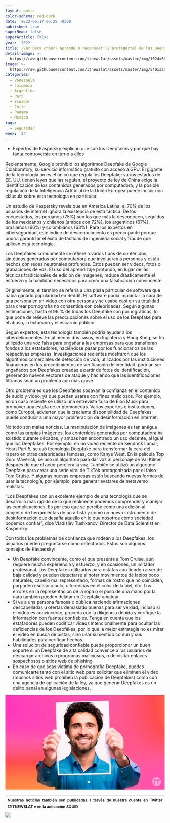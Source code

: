 ```yaml
---
layout: posts
color-schema: red-dark
date: '2022-06-17 06:29 -0500'
published: true
superNews: false
superArticle: false
year: '2022'
title: ¿Ver para creer? Aprende a reconocer (y protegerte) de los Deepfakes
detail-image: >-
  https://raw.githubusercontent.com/itnewslat/assets/master/img/1024x680/Deepfakes-g.jpg
image: >-
  https://raw.githubusercontent.com/itnewslat/assets/master/img/540x320/Deepfakes-p.jpg
categories:
  - Venezuela
  - Colombia
  - Argentina
  - Perú
  - Ecuador
  - Chile
  - Panama
  - Mexico
tags:
  - Seguridad
week: '24'
---
```

- Expertos de Kaspersky explican qué son los Deepfakes y por qué hay tanta controversia en torno a ellos

Recientemente, Google prohibió los algoritmos Deepfake de Google Colaboratory, su servicio informático gratuito con acceso a GPU. El gigante de la tecnología no es el único que regula los Deepfake: varios estados de EE. UU. tienen leyes que las regulan; el proyecto de ley de China exige la identificación de los contenidos generados por computadora; y la posible regulación de la Inteligencia Artificial de la Unión Europea puede incluir una cláusula sobre esta tecnología en particular.

Un estudio de Kaspersky revela que en América Latina,  el 70% de los usuarios de internet ignora la existencia de esta táctica. De los encuestados, los peruanos (75%) son los que más la desconocen, seguidos de los mexicanos y chilenos (ambos con 72%), los argentinos (67%), brasileños (66%) y colombianos (63%). Para los expertos en ciberseguridad, este índice de desconocimiento es preocupante porque podría garantizar el éxito de tácticas de ingeniería social y fraude que aplican esta tecnología.

Los Deepfakes comúnmente se refiere a varios tipos de contenidos sintéticos generados por computadora que involucran a personas y están hechos con redes neuronales profundas. Estos pueden ser videos, fotos o grabaciones de voz. El uso del aprendizaje profundo, en lugar de las técnicas tradicionales de edición de imágenes, reduce drásticamente el esfuerzo y la habilidad necesarios para crear una falsificación convincente.

Originalmente, el término se refería a una pieza particular de software que había ganado popularidad en Reddit. El software podía implantar la cara de una persona en un video con otra persona y se usaba casi en su totalidad para crear pornografía no consentida con celebridades. Según algunas estimaciones, hasta el 96 % de todas los Deepfake son pornográficas, lo que pone de relieve las preocupaciones sobre el uso de los Deepfake para el abuso, la extorsión y el escarnio público.

Según expertos, esta tecnología también podría ayudar a los ciberdelincuentes. En al menos dos casos, en Inglaterra y Hong Kong, se ha utilizado una voz falsa para engañar a las empresas para que transfieran fondos a los estafadores, haciéndose pasar por los funcionarios de las respectivas empresas. Investigaciones recientes mostraron que los algoritmos comerciales de detección de vida, utilizados por las instituciones financieras en los procedimientos de verificación de identidad, podrían ser engañados por Deepfakes creadas a partir de fotos de identificación, generando nuevos vectores de ataque y haciendo que las identificaciones filtradas sean un problema aún más grave.

Otro problema es que los Deepfakes socavan la confianza en el contenido de audio y video, ya que pueden usarse con fines maliciosos. Por ejemplo, en un caso reciente se utilizó una entrevista falsa de Elon Musk para promover una estafa de criptomonedas. Varios expertos e instituciones, como Europol, advierten que la creciente disponibilidad de Deepfakes puede conducir a una mayor proliferación de desinformación en Internet.

No todo son malas noticias. La manipulación de imágenes es tan antigua como las propias imágenes, los contenidos generados por computadora ha existido durante décadas, y ambas han encontrado un uso decente, al igual que los Deepfakes. Por ejemplo, en un video reciente de Kendrick Lamar, Heart Part 5, se usó tecnología Deepfake para transformar la cara del rapero en otras celebridades famosas, como Kanye West. En la película Top Gun: Maverick, se usó un algoritmo para dar voz al personaje de Val Kilmer después de que el actor perdiera la voz. También se utilizó un algoritmo Deepfake para crear una serie viral de TikTok protagonizada por el falso Tom Cruise. Y algunas nuevas empresas están buscando nuevas formas de usar la tecnología, por ejemplo, para generar avatares de metaverso realistas.

“Los Deepfakes son un excelente ejemplo de una tecnología que se desarrolla más rápido de lo que realmente podemos comprender y manejar las complicaciones. Es por eso que se percibe como una adición al conjunto de herramientas de un artista y como un nuevo instrumento de desinformación que desafía aquello en lo que nosotros como sociedad podemos confiar”, dice Vladislav Tushkanov, Director de Data Scientist en Kaspersky.

Con todos los problemas de confianza que rodean a los Deepfakes, los usuarios pueden preguntarse cómo detectarlos. Estos son algunos consejos de Kaspersky:

- Un Deepfake convincente, como el que presenta a Tom Cruise, aún requiere mucha experiencia y esfuerzo, y en ocasiones, un imitador profesional. Los Deepfakes utilizados para estafas aún tienden a ser de baja calidad y pueden detectarse al notar movimientos de labios poco naturales, cabello mal representado, formas de rostro que no coinciden, parpadeo escaso o nulo, diferencias en el color de la piel, etc. Los errores en la representación de la ropa o el paso de una mano por la cara también pueden delatar un Deepfake amateur.
- Si ve a una persona famosa o pública haciendo afirmaciones descabelladas u ofertas demasiado buenas para ser verdad, incluso si el video es convincente, proceda con la diligencia debida y verifique la información con fuentes confiables. Tenga en cuenta que los estafadores pueden codificar videos intencionalmente para ocultar las deficiencias de los Deepfakes, por lo que la mejor estrategia no es mirar el video en busca de pistas, sino usar su sentido común y sus habilidades para verificar hechos.
- Una solución de seguridad confiable puede proporcionar un buen soporte si un Deepfake de alta calidad convence a los usuarios de descargar archivos o programas maliciosos, o de visitar enlaces sospechosos o sitios web de phishing.
- En caso de que seas víctima de pornografía Deepfake, puedes comunicarte tanto con el sitio web para solicitar que eliminen el video (muchos sitios web prohíben la publicación de Deepfakes) como con una agencia de aplicación de la ley, ya que generar Deepfakes es un delito penal en algunas legislaciones.

![](https://raw.githubusercontent.com/itnewslat/assets/master/img/540x320/Deepfakes-p.jpg)

<table style="height: 42px;" width="569">
<tbody>
<tr>
<td style="text-align: justify;"><sub><strong>Nuestras noticias también son publicadas a través de nuestra cuenta en Twitter <a href="https://twitter.com/itnewslat?lang=es">@ITNEWSLAT</a> y en la aplicación <a href="https://squidapp.co/en/">SQUID</a></strong></sub></td>
</tr>
</tbody>
</table>

<img src="https://tracker.metricool.com/c3po.jpg?hash=56f88a41e39ab42c063cc51676587a04"/>